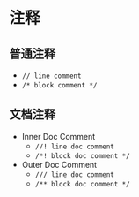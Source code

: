 # 注释

## 普通注释

- `// line comment`
- `/* block comment */`

## 文档注释

- Inner Doc Comment
	- `//! line doc comment`
	- `/*! block doc comment */`
- Outer Doc Comment
	- `/// line doc comment`
	- `/** block doc comment */`